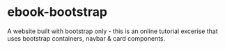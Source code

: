 # ebook-bootstrap

A website built with bootstrap only - this is an online tutorial excerise that uses bootstrap containers, navbar & card components.
